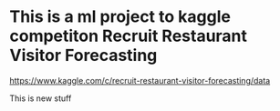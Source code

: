 # This is a ml project to kaggle competiton Recruit Restaurant Visitor Forecasting <br>
https://www.kaggle.com/c/recruit-restaurant-visitor-forecasting/data

This is new stuff

